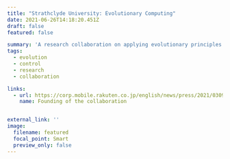 ```yaml
---
title: "Strathclyde University: Evolutionary Computing"
date: 2021-06-26T14:18:20.451Z
draft: false
featured: false

summary: 'A research collaboration on applying evolutionary principles to the create and adaptation of control systems'
tags:
  - evolution
  - control
  - research
  - collaboration

links:
  - url: https://corp.mobile.rakuten.co.jp/english/news/press/2021/0309_01/
    name: Founding of the collaboration


external_link: ''
image:
  filename: featured
  focal_point: Smart
  preview_only: false
---
```

